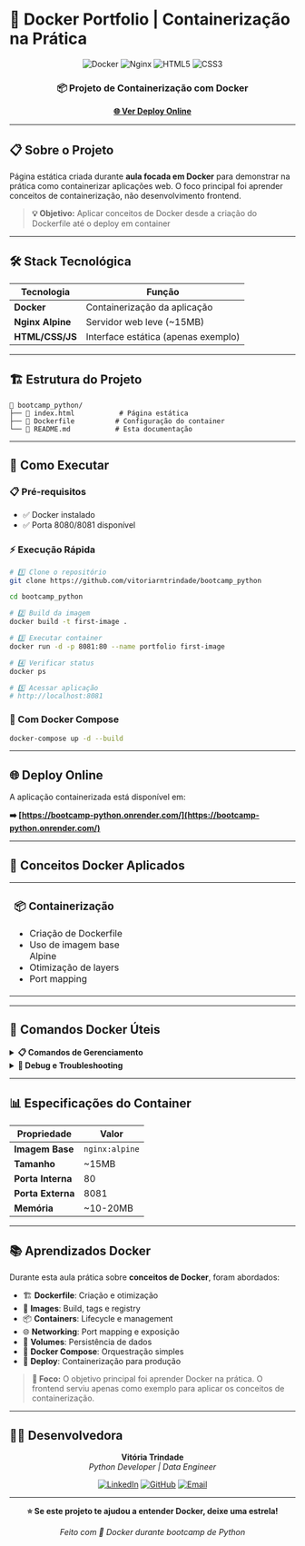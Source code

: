 # 🐳 Docker Portfolio | Containerização na Prática

<div align="center">

![Docker](https://img.shields.io/badge/docker-%230db7ed.svg?style=for-the-badge&logo=docker&logoColor=white)
![Nginx](https://img.shields.io/badge/nginx-%23009639.svg?style=for-the-badge&logo=nginx&logoColor=white)
![HTML5](https://img.shields.io/badge/html5-%23E34F26.svg?style=for-the-badge&logo=html5&logoColor=white)
![CSS3](https://img.shields.io/badge/css3-%231572B6.svg?style=for-the-badge&logo=css3&logoColor=white)

### 📦 Projeto de Containerização com Docker

**[🌐 Ver Deploy Online](https://bootcamp-python.onrender.com/)**

</div>

---

## 📋 Sobre o Projeto

Página estática criada durante **aula focada em Docker** para demonstrar na prática como containerizar aplicações web. O foco principal foi aprender conceitos de containerização, não desenvolvimento frontend.

> **💡 Objetivo:** Aplicar conceitos de Docker desde a criação do Dockerfile até o deploy em container

---

## 🛠️ Stack Tecnológica

| Tecnologia | Função |
|------------|---------|
| **Docker** | Containerização da aplicação |
| **Nginx Alpine** | Servidor web leve (~15MB) |
| **HTML/CSS/JS** | Interface estática (apenas exemplo) |

---

## 🏗️ Estrutura do Projeto

```
📁 bootcamp_python/
├── 📄 index.html           # Página estática
├── 🐳 Dockerfile          # Configuração do container
└── 📖 README.md           # Esta documentação
```

---

## 🚀 Como Executar

### 📋 Pré-requisitos
- ✅ Docker instalado
- ✅ Porta 8080/8081 disponível

### ⚡ Execução Rápida

```bash
# 1️⃣ Clone o repositório
git clone https://github.com/vitoriarntrindade/bootcamp_python

cd bootcamp_python

# 2️⃣ Build da imagem
docker build -t first-image .

# 3️⃣ Executar container
docker run -d -p 8081:80 --name portfolio first-image

# 4️⃣ Verificar status
docker ps

# 5️⃣ Acessar aplicação
# http://localhost:8081
```

### 🔄 Com Docker Compose

```bash
docker-compose up -d --build
```

---

## 🌐 Deploy Online

A aplicação containerizada está disponível em:

**➡️ [https://bootcamp-python.onrender.com/](https://bootcamp-python.onrender.com/)**

---

## 🎯 Conceitos Docker Aplicados

<table>
<tr>
<td width="50%">

### 📦 **Containerização**
- Criação de Dockerfile
- Uso de imagem base Alpine
- Otimização de layers
- Port mapping

</td>
<td width="50%">


</td>
</tr>
</table>

---

## 🔧 Comandos Docker Úteis

<details>
<summary><strong>📋 Comandos de Gerenciamento</strong></summary>

```bash
# 🔍 Listar containers
docker ps -a

# 📊 Ver logs
docker logs portfolio

# ⏹️ Parar container
docker stop portfolio

# 🗑️ Remover container
docker rm portfolio

# 🖼️ Remover imagem
docker rmi first-image

# 🧹 Limpar sistema
docker system prune -f

# 📈 Ver uso de recursos
docker stats portfolio
```

</details>

<details>
<summary><strong>🔧 Debug e Troubleshooting</strong></summary>

```bash
# 🔍 Inspecionar container
docker inspect portfolio

# 💻 Executar bash no container
docker exec -it portfolio sh

# 🌐 Testar conectividade
curl http://localhost:8081

# 📋 Ver processos no container
docker top portfolio
```

</details>

---

## 📊 Especificações do Container

| Propriedade | Valor |
|-------------|-------|
| **Imagem Base** | `nginx:alpine` |
| **Tamanho** | ~15MB |
| **Porta Interna** | 80 |
| **Porta Externa** | 8081 |
| **Memória** | ~10-20MB |

---

## 📚 Aprendizados Docker

Durante esta aula prática sobre **conceitos de Docker**, foram abordados:

- 🏗️ **Dockerfile**: Criação e otimização
- 🐳 **Images**: Build, tags e registry
- 📦 **Containers**: Lifecycle e management
- 🌐 **Networking**: Port mapping e exposição
- 💾 **Volumes**: Persistência de dados
- 🔧 **Docker Compose**: Orquestração simples
- 🚀 **Deploy**: Containerização para produção

> **🎯 Foco:** O objetivo principal foi aprender Docker na prática. O frontend serviu apenas como exemplo para aplicar os conceitos de containerização.

---

## 👩‍💻 Desenvolvedora

<div align="center">

**Vitória Trindade**  
*Python Developer | Data Engineer*

[![LinkedIn](https://img.shields.io/badge/LinkedIn-0077B5?style=for-the-badge&logo=linkedin&logoColor=white)](https://linkedin.com/in/vitoriarntrindade)
[![GitHub](https://img.shields.io/badge/GitHub-100000?style=for-the-badge&logo=github&logoColor=white)](https://github.com/vitoriarntrindade)
[![Email](https://img.shields.io/badge/Email-D14836?style=for-the-badge&logo=gmail&logoColor=white)](mailto:vitoriarntrindade@gmail.com)

</div>

---

<div align="center">

**⭐ Se este projeto te ajudou a entender Docker, deixe uma estrela!**

*Feito com 🐳 Docker durante bootcamp de Python*

</div>